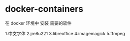 # docker-containers
 
在 docker 环境中 安装 需要的软件

 1.中文字体
 2.jre8u221
 3.libreoffice
 4.imagemagick
 5.ffmpeg 